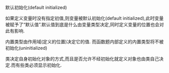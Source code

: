默认初始化(default initialized)

如果定义变量时没有指定初值,则变量被默认初始化(default initialized),此时变量被赋予了“默认值”.默认值到底是什么由变量类型决定,同时定义变量的位置也会对此有影响.

内置类型由作用域(定义的位置)决定它的值.
而函数题内部定义的内置类型将不被初始化(uninitialized)

类决定自身初始化对象的方式,而且是否允许不经初始化就定义对象也由类自己决定.而有些类必须显示初始化.

